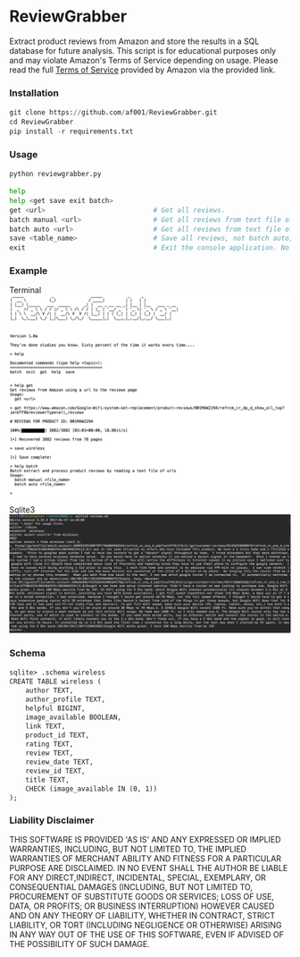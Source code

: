 # ReviewGrabber
Extract product reviews from Amazon and store the results in a SQL database for future analysis. This script is for educational purposes only and may violate Amazon's Terms of Service depending on usage. Please read the full [Terms of Service](https://www.amazon.com/gp/help/customer/display.html/ref=footer_cou?ie=UTF8&nodeId=508088) provided by Amazon via the provided link. 

### Installation

``` python
git clone https://github.com/af001/ReviewGrabber.git
cd ReviewGrabber
pip install -r requirements.txt
```
### Usage

```bash
python reviewgrabber.py
```

```python
help
help <get save exit batch>
get <url>                           # Get all reviews.
batch manual <url>                  # Get all reviews from text file of URLs. Manually save.
batch auto <url>                    # Get all reviews from text file of URLs. Auto save to default table.
save <table_name>                   # Save all reviews, not batch auto, into a table named <table_name>
exit                                # Exit the console application. No save on exit.
```
### Example

Terminal
![alt text](https://github.com/af001/ReviewGrabber/blob/master/screenshots/terminal.png "Terminal View")
Sqlite3
![alt text](https://github.com/af001/ReviewGrabber/blob/master/screenshots/sqlite.png "Sqlite View")

### Schema
```sqlite
sqlite> .schema wireless
CREATE TABLE wireless (
	author TEXT, 
	author_profile TEXT, 
	helpful BIGINT, 
	image_available BOOLEAN, 
	link TEXT, 
	product_id TEXT, 
	rating TEXT, 
	review TEXT, 
	review_date TEXT, 
	review_id TEXT, 
	title TEXT, 
	CHECK (image_available IN (0, 1))
);
```
### Liability Disclaimer

THIS SOFTWARE IS PROVIDED 'AS IS' AND ANY EXPRESSED OR IMPLIED WARRANTIES, INCLUDING, BUT NOT LIMITED TO, THE IMPLIED WARRANTIES OF MERCHANT ABILITY AND FITNESS FOR A PARTICULAR PURPOSE ARE DISCLAIMED.  IN NO EVENT SHALL THE AUTHOR BE LIABLE FOR ANY DIRECT,INDIRECT, INCIDENTAL, SPECIAL, EXEMPLARY, OR CONSEQUENTIAL DAMAGES (INCLUDING, BUT NOT LIMITED TO, PROCUREMENT OF SUBSTITUTE GOODS OR SERVICES; LOSS OF USE, DATA, OR PROFITS; OR BUSINESS INTERRUPTION) HOWEVER CAUSED AND ON ANY THEORY OF LIABILITY, WHETHER IN CONTRACT, STRICT LIABILITY, OR TORT (INCLUDING NEGLIGENCE OR OTHERWISE) ARISING IN ANY WAY OUT OF THE USE OF THIS SOFTWARE, EVEN IF ADVISED OF THE POSSIBILITY OF SUCH DAMAGE.
